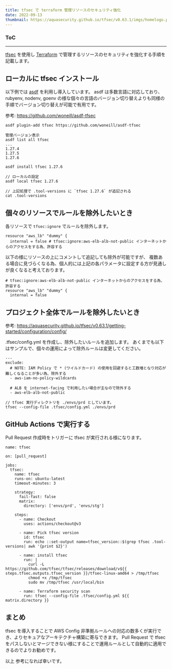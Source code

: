 ```yaml
---
title: tfsec で terraform 管理リソースのセキュリティ強化
date: 2022-09-13
thumbnail: https://aquasecurity.github.io/tfsec/v0.63.1/imgs/homelogo.png
---
```


<div class="toc">
<div class="toc-content">
<h3 class="menu-label">ToC</h3>
<!-- toc -->
</div>
</div>

---

[tfsec](https://github.com/aquasecurity/tfsec) を使用し [Terraform](https://www.terraform.io/) で管理するリソースのセキュリティを強化する手順を記載します。

## ローカルに tfsec インストール

以下例では [asdf](https://github.com/asdf-vm/asdf) を利用し導入しています。
asdf は多数言語に対応しており、 rubyenv, nodenv, goenv の様な個々の言語のバージョン切り替えよりも同様の手順でバージョン切り替えが可能で有用です。

参考: https://github.com/woneill/asdf-tfsec

```console
asdf plugin-add tfsec https://github.com/woneill/asdf-tfsec

管理バージョン表示
asdf list all tfsec
...
1.27.4
1.27.5
1.27.6

asdf install tfsec 1.27.6

// ローカルの設定
asdf local tfsec 1.27.6

// 上記処理で .tool-versions に `tfsec 1.27.6` が追記される
cat .tool-versions
```

## 個々のリソースでルールを除外したいとき

各リソースで `tfsec:ignore` でルールを除外します。

```
resource "aws_lb" "dummy" {
  internal = false # tfsec:ignore:aws-elb-alb-not-public インターネットからのアクセスをする為、許容する
```

以下の様にリソースの上にコメントして追記しても除外が可能ですが、
複数ある場合に見づらくなる為、個人的には上記の各パラメータに設定する方が見通しが良くなると考えております。

```
# tfsec:ignore:aws-elb-alb-not-public インターネットからのアクセスをする為、許容する
resource "aws_lb" "dummy" {
  internal = false
```

## プロジェクト全体でルールを除外したいとき

参考: https://aquasecurity.github.io/tfsec/v0.63.1/getting-started/configuration/config/

.tfsec/config.yml を作成し、除外したいルールを追加します。
あくまでも以下はサンプルで、個々の運用によって除外ルールは変更してください。

```
---
exclude:
  # NOTE: IAM Policy で * (ワイルドカード) の使用を回避すると工数増となり対応が難しくなることが多い為、除外する
  - aws-iam-no-policy-wildcards

  # ALB を internet-facing で利用したい場合が主なので除外する
  - aws-elb-alb-not-public
```

```console
// tfsec 実行ディレクトリを ./envs/prd としています。
tfsec --config-file .tfsec/config.yml ./envs/prd
```

## GitHub Actions で実行する

Pull Request 作成時をトリガーに tfsec が実行される様になります。

```
name: tfsec

on: [pull_request]

jobs:
  tfsec:
    name: tfsec
    runs-on: ubuntu-latest
    timeout-minutes: 3

    strategy:
      fail-fast: false
      matrix:
        directory: ['envs/prd', 'envs/stg']

    steps:
      - name: Checkout
        uses: actions/checkout@v3

      - name: Pick tfsec version
        id: tfsec
        run: echo ::set-output name=tfsec_version::$(grep tfsec .tool-versions| awk '{print $2}')

      - name: install tfsec
        run: |
          curl -L https://github.com/tfsec/tfsec/releases/download/v${{ steps.tfsec.outputs.tfsec_version }}/tfsec-linux-amd64 > /tmp/tfsec
          chmod +x /tmp/tfsec
          sudo mv /tmp/tfsec /usr/local/bin

      - name: Terraform security scan
        run: tfsec --config-file .tfsec/config.yml ${{ matrix.directory }}
```

## まとめ

tfsec を導入することで AWS Config 非準拠ルールへの対応の数多くが実行でき、よりセキュアなアーキテクチャ構築に寄与できます。
Pull Request で tfsec をパスしないとマージできない様にすることで運用ルールとして自動的に適用できるのでよりお勧めです。

以上
参考になれば幸いです。
